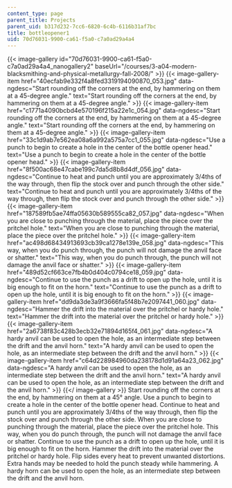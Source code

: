 ```yaml
---
content_type: page
parent_title: Projects
parent_uid: b317d232-7cc6-6820-6c4b-6116b31af7bc
title: bottleopener1
uid: 70d76031-9900-ca61-f5a0-c7a0ad29a4a4
---
```


{{< image-gallery id="70d76031-9900-ca61-f5a0-c7a0ad29a4a4_nanogallery2" baseUrl="/courses/3-a04-modern-blacksmithing-and-physical-metallurgy-fall-2008/" >}}
{{< image-gallery-item href="40ecfab9e332f4a8fed3319194090870_053.jpg" data-ngdesc="Start rounding off the corners at the end, by hammering on them at a 45-degree angle." text="Start rounding off the corners at the end, by hammering on them at a 45-degree angle." >}}
{{< image-gallery-item href="c1771a4090bcbd4e570196f215a22e1c_054.jpg" data-ngdesc="Start rounding off the corners at the end, by hammering on them at a 45-degree angle." text="Start rounding off the corners at the end, by hammering on them at a 45-degree angle." >}}
{{< image-gallery-item href="33c1d9ab7e562ea08a6a992a575a7cc1_055.jpg" data-ngdesc="Use a punch to begin to create a hole in the center of the bottle opener head." text="Use a punch to begin to create a hole in the center of the bottle opener head." >}}
{{< image-gallery-item href="8f500ac68e47cabe199c7da5d8b8d4df_056.jpg" data-ngdesc="Continue to heat and punch until you are approximately 3/4ths of the way through, then flip the stock over and punch through the other side." text="Continue to heat and punch until you are approximately 3/4ths of the way through, then flip the stock over and punch through the other side." >}}
{{< image-gallery-item href="187589fb5ae74ffa05630b589555ca82_057.jpg" data-ngdesc="When you are close to punching through the material, place the piece over the pritchel hole." text="When you are close to punching through the material, place the piece over the pritchel hole." >}}
{{< image-gallery-item href="ac498d68434913693cb39ca1278e139e_058.jpg" data-ngdesc="This way, when you do punch through, the punch will not damage the anvil face or shatter." text="This way, when you do punch through, the punch will not damage the anvil face or shatter." >}}
{{< image-gallery-item href="489d52cf663ce7fb4b0d404c0794ce18_059.jpg" data-ngdesc="Continue to use the punch as a drift to open up the hole, until it is big enough to fit on the horn." text="Continue to use the punch as a drift to open up the hole, until it is big enough to fit on the horn." >}}
{{< image-gallery-item href="dd9da3de3a9f3666fa5f48b7e2097441_060.jpg" data-ngdesc="Hammer the drift into the material over the pritchel or hardy hole." text="Hammer the drift into the material over the pritchel or hardy hole." >}}
{{< image-gallery-item href="2a6738f83c428b3ecb32e71894d165f4_061.jpg" data-ngdesc="A hardy anvil can be used to open the hole, as an intermediate step between the drift and the anvil horn." text="A hardy anvil can be used to open the hole, as an intermediate step between the drift and the anvil horn." >}}
{{< image-gallery-item href="c64d228984960da238178d1d91a64a23_062.jpg" data-ngdesc="A hardy anvil can be used to open the hole, as an intermediate step between the drift and the anvil horn." text="A hardy anvil can be used to open the hole, as an intermediate step between the drift and the anvil horn." >}}
{{</ image-gallery >}}
Start rounding off the corners at the end, by hammering on them at a 45° angle. Use a punch to begin to create a hole in the center of the bottle opener head. Continue to heat and punch until you are approximately 3/4ths of the way through, then flip the stock over and punch through the other side. When you are close to punching through the material, place the piece over the pritchel hole. This way, when you do punch through, the punch will not damage the anvil face or shatter. Continue to use the punch as a drift to open up the hole, until it is big enough to fit on the horn. Hammer the drift into the material over the pritchel or hardy hole. Flip sides every heat to prevent unwanted distortions. Extra hands may be needed to hold the punch steady while hammering. A hardy horn can be used to open the hole, as an intermediate step between the drift and the anvil horn.
